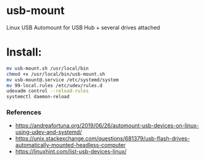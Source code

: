 # usb-mount
Linux USB Automount for USB Hub + several drives attached

# Install:
```sh
mv usb-mount.sh /usr/local/bin
chmod +x /usr/local/bin/usb-mount.sh
mv usb-mount@.service /etc/systemd/system
mv 99-local.rules /etc/udev/rules.d
udevadm control --reload-rules
systemctl daemon-reload
```

### References
- https://andreafortuna.org/2019/06/26/automount-usb-devices-on-linux-using-udev-and-systemd/
- https://unix.stackexchange.com/questions/681379/usb-flash-drives-automatically-mounted-headless-computer
- https://linuxhint.com/list-usb-devices-linux/
